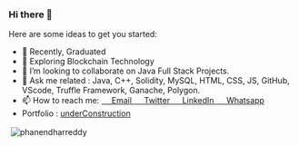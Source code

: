 ### Hi there 👋

Here are some ideas to get you started:

- 🔭 Recently, Graduated
- 🌱 Exploring Blockchain Technology
- 👯 I’m looking to collaborate on Java Full Stack Projects.
- 💬 Ask me related : Java, C++, Solidity, MySQL, HTML, CSS, JS, GitHub, VScode, Truffle Framework, Ganache, Polygon.
- 📫 How to reach me: <a href="phanendharreddykusuma@gmail.com">&emsp; Email </a> <a href="https://twitter.com/phanendharr_ddy"> &emsp; Twitter <a/> <a href="https://www.linkedin.com/in/phanendharreddy/">&emsp; LinkedIn </a> <a href="https://wa.me/917729026081">&emsp; Whatsapp </a>
- Portfolio : <a href="https://phanendharreddy.github.io/"> underConstruction </a>
<p>&nbsp;<img align="center" src="[![Phanendhar Reddy's GitHub stats](https://github-readme-stats.vercel.app/api?username=phanendharreddy)](https://github.com/anuraghazra/github-readme-stats)&theme=github_dark" alt="phanendharreddy"  /></p>
  
  
